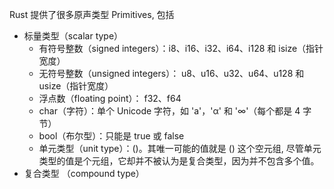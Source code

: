 Rust 提供了很多原声类型 Primitives, 包括
* 标量类型（scalar type）
    * 有符号整数（signed integers）：i8、i16、i32、i64、i128 和 isize（指针宽度）
    * 无符号整数（unsigned integers）： u8、u16、u32、u64、u128 和 usize（指针宽度）
    * 浮点数（floating point）： f32、f64
    * char（字符）：单个 Unicode 字符，如 'a'，'α' 和 '∞'（每个都是 4 字节）
    * bool（布尔型）：只能是 true 或 false
    * 单元类型（unit type）：()。其唯一可能的值就是 () 这个空元组, 尽管单元类型的值是个元组，它却并不被认为是复合类型，因为并不包含多个值。
* 复合类型 （compound type） 

